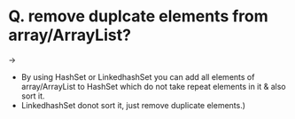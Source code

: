 # Q. remove duplcate elements from array/ArrayList?

-> 
- By using HashSet or LinkedhashSet you can add all elements of array/ArrayList to HashSet which do not take repeat elements in it & also sort it.
- LinkedhashSet donot sort it, just remove duplicate elements.)
